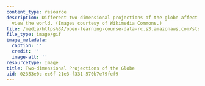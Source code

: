 ```yaml
---
content_type: resource
description: Different two-dimensional projections of the globe affect the way we
  view the world. (Images courtesy of Wikimedia Commons.)
file: /media/https%3A/open-learning-course-data-rc.s3.amazonaws.com/sts-067-scientific-visualization-across-disciplines-a-critical-introduction-spring-2005/02353e0cec6f21e3f331570b7e79fef9_animatedmaps.gif
file_type: image/gif
image_metadata:
  caption: ''
  credit: ''
  image-alt: ''
resourcetype: Image
title: Two-dimensional Projections of the Globe
uid: 02353e0c-ec6f-21e3-f331-570b7e79fef9
---
```

